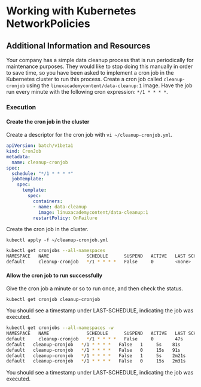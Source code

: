 # Working with Kubernetes NetworkPolicies       
      
## Additional Information and Resources      
    
Your company has a simple data cleanup process that is run periodically for maintenance purposes. They would like to stop doing this manually in order to save time, so you have been asked to implement a cron job in the Kubernetes cluster to run this process. Create a cron job called ```cleanup-cronjob``` using the ```linuxacademycontent/data-cleanup:1``` image. Have the job run every minute with the following cron expression: ```*/1 * * * *```.    
    
    
### Execution      
    
#### Create the cron job in the cluster     
  
Create a descriptor for the cron job with `vi ~/cleanup-cronjob.yml`.  
  
```yaml  
apiVersion: batch/v1beta1  
kind: CronJob  
metadata:  
  name: cleanup-cronjob  
spec:  
  schedule: "*/1 * * * *"  
  jobTemplate:  
    spec:  
      template:  
        spec:  
          containers:  
          - name: data-cleanup  
            image: linuxacademycontent/data-cleanup:1  
          restartPolicy: OnFailure  
```  
Create the cron job in the cluster.  
  
```kubectl apply -f ~/cleanup-cronjob.yml```  
    
```bash    
kubectl get cronjobs --all-namespaces  
NAMESPACE   NAME              SCHEDULE      SUSPEND   ACTIVE   LAST SCHEDULE   AGE  
default     cleanup-cronjob   */1 * * * *   False     0        <none>          7s  
```   
    
#### Allow the cron job to run successfully  
  
Give the cron job a minute or so to run once, and then check the status.  
  
```kubectl get cronjob cleanup-cronjob```  
  
You should see a timestamp under LAST-SCHEDULE, indicating the job was executed.  
    
```bash    
kubectl get cronjobs --all-namespaces -w  
NAMESPACE   NAME              SCHEDULE      SUSPEND   ACTIVE   LAST SCHEDULE   AGE  
default     cleanup-cronjob   */1 * * * *   False     0        47s             63s  
default   cleanup-cronjob   */1 * * * *   False   1     5s    81s  
default   cleanup-cronjob   */1 * * * *   False   0     15s   91s  
default   cleanup-cronjob   */1 * * * *   False   1     5s    2m21s  
default   cleanup-cronjob   */1 * * * *   False   0     15s   2m31s  
```    
You should see a timestamp under LAST-SCHEDULE, indicating the job was executed.  
